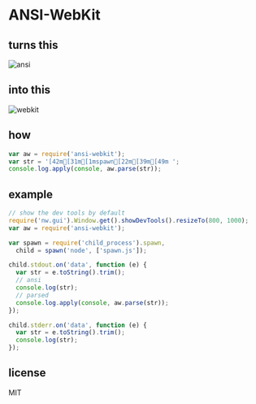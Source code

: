 
# ANSI-WebKit

## turns this

![ansi][1]


## into this

![webkit][2]


## how

```js
var aw = require('ansi-webkit');
var str = '[42m[31m[1mspawn[22m[39m[49m ';
console.log.apply(console, aw.parse(str));
```


## example

```js
// show the dev tools by default
require('nw.gui').Window.get().showDevTools().resizeTo(800, 1000);
var aw = require('ansi-webkit');

var spawn = require('child_process').spawn,
  child = spawn('node', ['spawn.js']);

child.stdout.on('data', function (e) {
  var str = e.toString().trim();
  // ansi
  console.log(str);
  // parsed
  console.log.apply(console, aw.parse(str));
});

child.stderr.on('data', function (e) {
  var str = e.toString().trim();
  console.log(str);
});
```

## license

MIT


  [1]: http://i.imgur.com/gyPudQz.png
  [2]: http://i.imgur.com/hZJxhID.png
